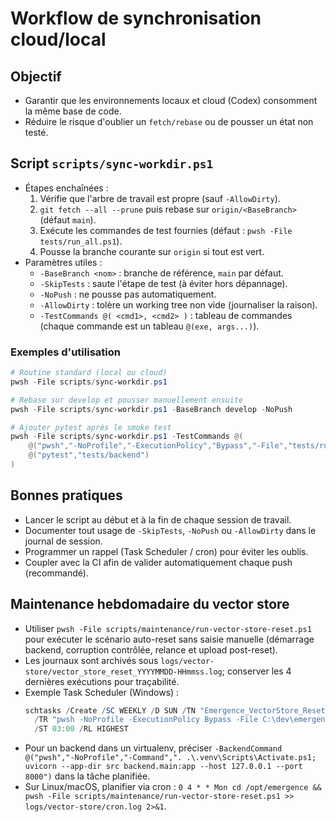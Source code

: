﻿# Workflow de synchronisation cloud/local

## Objectif
- Garantir que les environnements locaux et cloud (Codex) consomment la même base de code.
- Réduire le risque d'oublier un `fetch/rebase` ou de pousser un état non testé.

## Script `scripts/sync-workdir.ps1`
- Étapes enchaînées :
  1. Vérifie que l'arbre de travail est propre (sauf `-AllowDirty`).
  2. `git fetch --all --prune` puis rebase sur `origin/<BaseBranch>` (défaut `main`).
  3. Exécute les commandes de test fournies (défaut : `pwsh -File tests/run_all.ps1`).
  4. Pousse la branche courante sur `origin` si tout est vert.
- Paramètres utiles :
  - `-BaseBranch <nom>` : branche de référence, `main` par défaut.
  - `-SkipTests` : saute l'étape de test (à éviter hors dépannage).
  - `-NoPush` : ne pousse pas automatiquement.
  - `-AllowDirty` : tolère un working tree non vide (journaliser la raison).
  - `-TestCommands @( <cmd1>, <cmd2> )` : tableau de commandes (chaque commande est un tableau `@(exe, args...)`).

### Exemples d'utilisation
```powershell
# Routine standard (local ou cloud)
pwsh -File scripts/sync-workdir.ps1

# Rebase sur develop et pousser manuellement ensuite
pwsh -File scripts/sync-workdir.ps1 -BaseBranch develop -NoPush

# Ajouter pytest après le smoke test
pwsh -File scripts/sync-workdir.ps1 -TestCommands @(
    @("pwsh","-NoProfile","-ExecutionPolicy","Bypass","-File","tests/run_all.ps1"),
    @("pytest","tests/backend")
)
```

## Bonnes pratiques
- Lancer le script au début et à la fin de chaque session de travail.
- Documenter tout usage de `-SkipTests`, `-NoPush` ou `-AllowDirty` dans le journal de session.
- Programmer un rappel (Task Scheduler / cron) pour éviter les oublis.
- Coupler avec la CI afin de valider automatiquement chaque push (recommandé).


## Maintenance hebdomadaire du vector store
- Utiliser `pwsh -File scripts/maintenance/run-vector-store-reset.ps1` pour exécuter le scénario auto-reset sans saisie manuelle (démarrage backend, corruption contrôlée, relance et upload post-reset).
- Les journaux sont archivés sous `logs/vector-store/vector_store_reset_YYYYMMDD-HHmmss.log`; conserver les 4 dernières exécutions pour traçabilité.
- Exemple Task Scheduler (Windows) :
  ```powershell
  schtasks /Create /SC WEEKLY /D SUN /TN "Emergence_VectorStore_Reset" `
    /TR "pwsh -NoProfile -ExecutionPolicy Bypass -File C:\dev\emergenceV8\scripts/maintenance/run-vector-store-reset.ps1" `
    /ST 03:00 /RL HIGHEST
  ```
- Pour un backend dans un virtualenv, préciser `-BackendCommand @("pwsh","-NoProfile","-Command",". .\.venv\Scripts\Activate.ps1; uvicorn --app-dir src backend.main:app --host 127.0.0.1 --port 8000")` dans la tâche planifiée.
- Sur Linux/macOS, planifier via cron : `0 4 * * Mon cd /opt/emergence && pwsh -File scripts/maintenance/run-vector-store-reset.ps1 >> logs/vector-store/cron.log 2>&1`.
